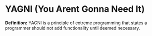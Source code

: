 # YAGNI (You Arent Gonna Need It)
**Definition:** YAGNI is a principle of extreme programming that states a programmer should not add functionality until deemed necessary.

